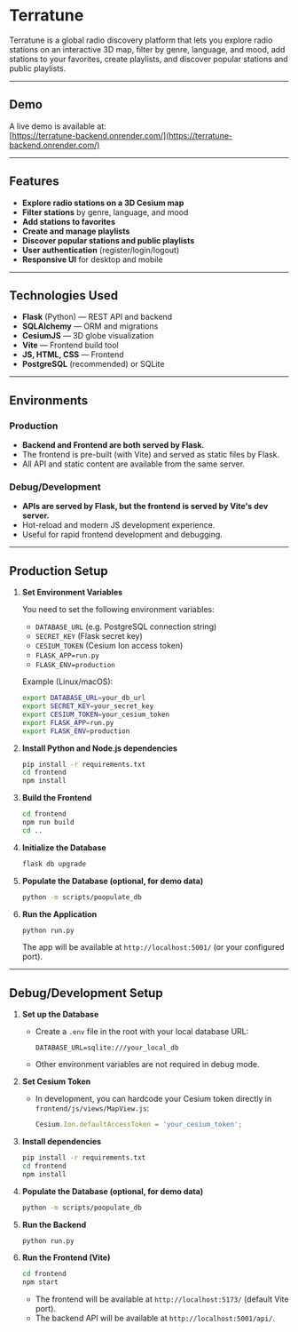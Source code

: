 # Terratune

Terratune is a global radio discovery platform that lets you explore radio stations on an interactive 3D map, filter by genre, language, and mood, add stations to your favorites, create playlists, and discover popular stations and public playlists.

---

##  Demo

A live demo is available at:  
[https://terratune-backend.onrender.com/](https://terratune-backend.onrender.com/)

---

## Features

- **Explore radio stations on a 3D Cesium map**
- **Filter stations** by genre, language, and mood
- **Add stations to favorites**
- **Create and manage playlists**
- **Discover popular stations and public playlists**
- **User authentication** (register/login/logout)
- **Responsive UI** for desktop and mobile

---

## Technologies Used

- **Flask** (Python) — REST API and backend
- **SQLAlchemy** — ORM and migrations
- **CesiumJS** — 3D globe visualization
- **Vite** — Frontend build tool
- **JS, HTML, CSS** — Frontend
- **PostgreSQL** (recommended) or SQLite

---

## Environments

### Production

- **Backend and Frontend are both served by Flask.**
- The frontend is pre-built (with Vite) and served as static files by Flask.
- All API and static content are available from the same server.

### Debug/Development

- **APIs are served by Flask, but the frontend is served by Vite's dev server.**
- Hot-reload and modern JS development experience.
- Useful for rapid frontend development and debugging.

---

## Production Setup

1. **Set Environment Variables**

   You need to set the following environment variables:
   - `DATABASE_URL` (e.g. PostgreSQL connection string)
   - `SECRET_KEY` (Flask secret key)
   - `CESIUM_TOKEN` (Cesium Ion access token)
   - `FLASK_APP=run.py`
   - `FLASK_ENV=production`

   Example (Linux/macOS):
   ```sh
   export DATABASE_URL=your_db_url
   export SECRET_KEY=your_secret_key
   export CESIUM_TOKEN=your_cesium_token
   export FLASK_APP=run.py
   export FLASK_ENV=production
   ```

2. **Install Python and Node.js dependencies**
   ```sh
   pip install -r requirements.txt
   cd frontend
   npm install
   ```

3. **Build the Frontend**
   ```sh
   cd frontend
   npm run build
   cd ..
   ```

4. **Initialize the Database**
   ```sh
   flask db upgrade
   ```

5. **Populate the Database (optional, for demo data)**
   ```sh
   python -m scripts/poopulate_db
   ```

6. **Run the Application**
   ```sh
   python run.py
   ```
   The app will be available at `http://localhost:5001/` (or your configured port).

---

## Debug/Development Setup

1. **Set up the Database**
   - Create a `.env` file in the root with your local database URL:
     ```
     DATABASE_URL=sqlite:///your_local_db
     ```
   - Other environment variables are not required in debug mode.

2. **Set Cesium Token**
   - In development, you can hardcode your Cesium token directly in `frontend/js/views/MapView.js`:
     ```js
     Cesium.Ion.defaultAccessToken = 'your_cesium_token';
     ```

3. **Install dependencies**
   ```sh
   pip install -r requirements.txt
   cd frontend
   npm install
   ```
4. **Populate the Database (optional, for demo data)**
   ```sh
   python -m scripts/poopulate_db
   ```

5. **Run the Backend**
   ```sh
   python run.py
   ```

6. **Run the Frontend (Vite)**
   ```sh
   cd frontend
   npm start
   ```
   - The frontend will be available at `http://localhost:5173/` (default Vite port).
   - The backend API will be available at `http://localhost:5001/api/`.


